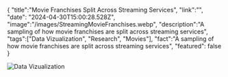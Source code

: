 {
    "title":"Movie Franchises Split Across Streaming Services",
    "link":"",
    "date": "2024-04-30T15:00:28.528Z",
    "image":"/images/StreamingMovieFranchises.webp",
    "description":"A sampling of how movie franchises are split across streaming services",
    "tags":["Data Vizualization", "Research", "Movies"],
    "fact":"A sampling of how movie franchises are split across streaming services",
    "featured": false
}

![Data Vizualization](/images/StreamingMovieFranchises.webp "Movie Franchises Split Across Streaming Services")